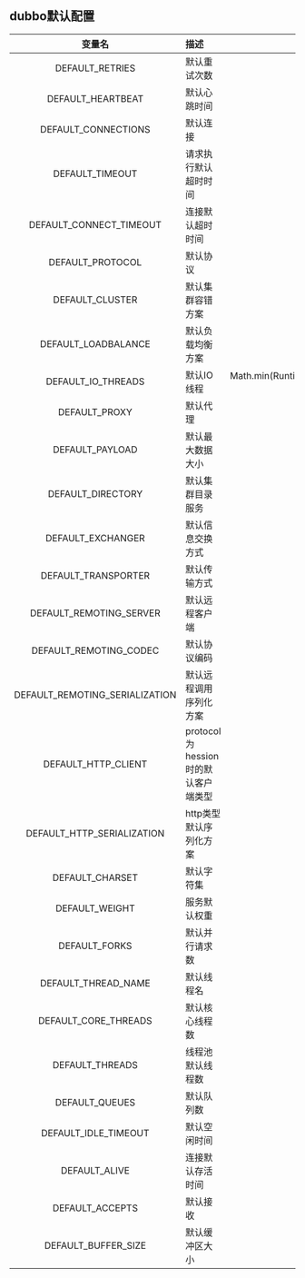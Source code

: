 ## dubbo默认配置
|  变量名 |    描述  | 默认值   |
|:-------:|:------|--------:|
|DEFAULT_RETRIES|默认重试次数|2|
|DEFAULT_HEARTBEAT|默认心跳时间|60 * 1000（1分钟）|
|DEFAULT_CONNECTIONS|默认连接|0|
|DEFAULT_TIMEOUT|请求执行默认超时时间|1s|
|DEFAULT_CONNECT_TIMEOUT|连接默认超时时间|3s|
|DEFAULT_PROTOCOL|默认协议|dubbo|
|DEFAULT_CLUSTER|默认集群容错方案|failover|
|DEFAULT_LOADBALANCE|默认负载均衡方案|random（随机）|
|DEFAULT_IO_THREADS|默认IO线程|Math.min(Runtime.getRuntime().availableProcessors() + 1, 32)|
|DEFAULT_PROXY|默认代理|javasist|
|DEFAULT_PAYLOAD|默认最大数据大小|8 * 1024 * 1024/8M|
|DEFAULT_DIRECTORY|默认集群目录服务|dubbo|
|DEFAULT_EXCHANGER|默认信息交换方式|header|
|DEFAULT_TRANSPORTER|默认传输方式|netty(netty3)|
|DEFAULT_REMOTING_SERVER|默认远程客户端|netty(netty3)|
|DEFAULT_REMOTING_CODEC|默认协议编码|dubbo|
|DEFAULT_REMOTING_SERIALIZATION|默认远程调用序列化方案|hessian2|
|DEFAULT_HTTP_CLIENT|protocol为hession时的默认客户端类型|jdk|
|DEFAULT_HTTP_SERIALIZATION|http类型默认序列化方案|json|
|DEFAULT_CHARSET|默认字符集|UTF-8|
|DEFAULT_WEIGHT|服务默认权重|1000|
|DEFAULT_FORKS|默认并行请求数|2|
|DEFAULT_THREAD_NAME|默认线程名|Dubbo|
|DEFAULT_CORE_THREADS|默认核心线程数|0|
|DEFAULT_THREADS|线程池默认线程数|200|
|DEFAULT_QUEUES|默认队列数|0|
|DEFAULT_IDLE_TIMEOUT|默认空闲时间|600 * 1000(10分钟)|
|DEFAULT_ALIVE|连接默认存活时间|60 * 1000（1分钟）|
|DEFAULT_ACCEPTS|默认接收|0|
|DEFAULT_BUFFER_SIZE|默认缓冲区大小|8 * 1024（8K）|
